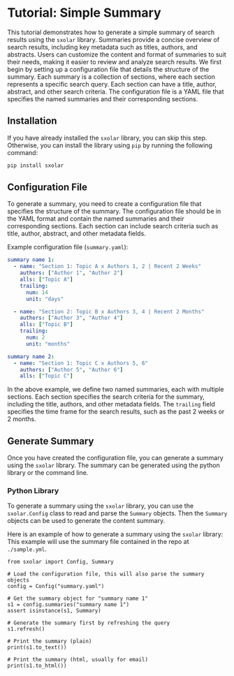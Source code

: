 # Tutorial: Simple Summary

This tutorial demonstrates how to generate a simple summary of search results using the `sxolar` library. Summaries
provide a concise overview of search results, including key metadata such as titles, authors, and abstracts. Users can
customize the content and format of summaries to suit their needs, making it easier to review and analyze search
results.
We first begin by setting up a configuration file that details the structure of the summary. Each
summary is a collection of sections, where each section represents a specific search query. Each section can have a
title, author, abstract, and other search criteria. The configuration file is a YAML file that specifies the named
summaries and their corresponding sections.

## Installation

If you have already installed the `sxolar` library, you can skip this step. Otherwise, you can install the library
using `pip` by running the following command:

```bash
pip install sxolar
```

## Configuration File

To generate a summary, you need to create a configuration file that specifies the structure of the summary. The
configuration file should be in the YAML format and contain the named summaries and their corresponding sections. Each
section can include search criteria such as title, author, abstract, and other metadata fields.

Example configuration file (`summary.yaml`):

```yaml
summary name 1:
  - name: "Section 1: Topic A x Authors 1, 2 | Recent 2 Weeks"
    authors: ["Author 1", "Author 2"]
    alls: ["Topic A"]
    trailing:
      num: 14
      unit: "days"

  - name: "Section 2: Topic B x Authors 3, 4 | Recent 2 Months"
    authors: ["Author 3", "Author 4"]
    alls: ["Topic B"]
    trailing:
      num: 2
      unit: "months"

summary name 2:
  - name: "Section 1: Topic C x Authors 5, 6"
    authors: ["Author 5", "Author 6"]
    alls: ["Topic C"]
```

In the above example, we define two named summaries, each with multiple sections. Each section specifies the search
criteria for the summary, including the title, authors, and other metadata fields. The `trailing` field specifies the
time frame for the search results, such as the past 2 weeks or 2 months.

## Generate Summary

Once you have created the configuration file, you can generate a summary using the `sxolar` library. The 
summary can be generated using the python library or the command line.

### Python Library

To generate a summary using the `sxolar` library, you can use the `sxolar.Config` class to read
and parse the `Summary` objects. Then the `Summary` objects can be used to generate the content summary.

Here is an example of how to generate a summary using the `sxolar` library:
This example will use the summary file contained in the repo at `./sample.yml`.

```{.python notest}
from sxolar import Config, Summary

# Load the configuration file, this will also parse the summary objects
config = Config("summary.yaml")

# Get the summary object for "summary name 1"
s1 = config.summaries("summary name 1")
assert isinstance(s1, Summary)

# Generate the summary first by refreshing the query
s1.refresh()

# Print the summary (plain)
print(s1.to_text())

# Print the summary (html, usually for email)
print(s1.to_html())
```

